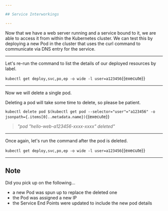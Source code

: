 ```yaml
---

## Service Interworkings

---
```


Now that we have a web server running and a service bound to it, we are able to access it from within the Kubernetes cluster.  We can test this by deploying a new Pod in the cluster that uses the curl command to communicate via DNS entry for the service.

---

Let's re-run the command to list the details of our deployed resources by label.

`kubectl get deploy,svc,po,ep -o wide -l user=a123456`{{execute}}

---

Now we will delete a single pod.

Deleting a pod will take some time to delete, so please be patient. 

`kubectl delete pod $(kubectl get pod --selector="user"="a123456" -o jsonpath={.items[0]..metadata.name})`{{execute}}

> _"pod "hello-web-a123456-xxxx-xxxx" deleted"_

---

Once again, let's run the command after the pod is deleted.

`kubectl get deploy,svc,po,ep -o wide -l user=a123456`{{execute}}

---

## Note

Did you pick up on the following...
- a new Pod was spun up to replace the deleted one
- the Pod was assigned a new IP
- the Service End Points were updated to include the new pod details

